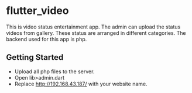 # flutter_video

This is video status entertainment app. The admin can upload the status videos from gallery. These status are arranged in different categories. The backend used for this app is php. 

## Getting Started

* Upload all php files to the server.
* Open lib>admin.dart
* Replace http://192.168.43.187/ with your website name.
